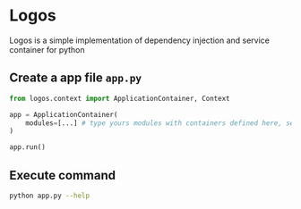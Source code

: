 # Logos

Logos is a simple implementation of dependency injection and service container for python 


## Create a app file `app.py`

```py
from logos.context import ApplicationContainer, Context

app = ApplicationContainer(
    modules=[...] # type yours modules with containers defined here, see a logos/__init__.py file to understand about container declarations 
)

app.run()
```


## Execute command

```sh
python app.py --help
```
